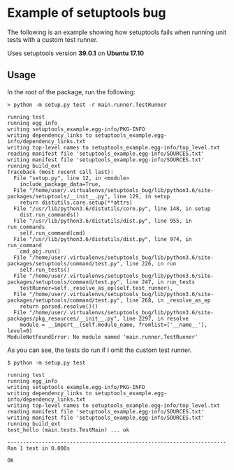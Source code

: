 # Example of setuptools bug

The following is an example showing how setuptools fails when running unit
tests with a custom test runner.

Uses setuptools version **39.0.1** on **Ubuntu 17.10**

## Usage

In the root of the package, run the following:

    > python -m setup.py test -r main.runner.TestRunner

    running test
    running egg_info
    writing setuptools_example.egg-info/PKG-INFO
    writing dependency_links to setuptools_example.egg-info/dependency_links.txt
    writing top-level names to setuptools_example.egg-info/top_level.txt
    reading manifest file 'setuptools_example.egg-info/SOURCES.txt'
    writing manifest file 'setuptools_example.egg-info/SOURCES.txt'
    running build_ext
    Traceback (most recent call last):
      File "setup.py", line 12, in <module>
        include_package_data=True,
      File "/home/user/.virtualenvs/setuptools_bug/lib/python3.6/site-packages/setuptools/__init__.py", line 129, in setup
        return distutils.core.setup(**attrs)
      File "/usr/lib/python3.6/distutils/core.py", line 148, in setup
        dist.run_commands()
      File "/usr/lib/python3.6/distutils/dist.py", line 955, in run_commands
        self.run_command(cmd)
      File "/usr/lib/python3.6/distutils/dist.py", line 974, in run_command
        cmd_obj.run()
      File "/home/user/.virtualenvs/setuptools_bug/lib/python3.6/site-packages/setuptools/command/test.py", line 226, in run
        self.run_tests()
      File "/home/user/.virtualenvs/setuptools_bug/lib/python3.6/site-packages/setuptools/command/test.py", line 247, in run_tests
        testRunner=self._resolve_as_ep(self.test_runner),
      File "/home/user/.virtualenvs/setuptools_bug/lib/python3.6/site-packages/setuptools/command/test.py", line 268, in _resolve_as_ep
        return parsed.resolve()()
      File "/home/user/.virtualenvs/setuptools_bug/lib/python3.6/site-packages/pkg_resources/__init__.py", line 2297, in resolve
        module = __import__(self.module_name, fromlist=['__name__'], level=0)
    ModuleNotFoundError: No module named 'main.runner.TestRunner'

As you can see, the tests do run if I omit the custom test runner.

    $ python -m setup.py test

    running test
    running egg_info
    writing setuptools_example.egg-info/PKG-INFO
    writing dependency_links to setuptools_example.egg-info/dependency_links.txt
    writing top-level names to setuptools_example.egg-info/top_level.txt
    reading manifest file 'setuptools_example.egg-info/SOURCES.txt'
    writing manifest file 'setuptools_example.egg-info/SOURCES.txt'
    running build_ext
    test_hello (main.tests.TestMain) ... ok

    ----------------------------------------------------------------------
    Ran 1 test in 0.000s

    OK
